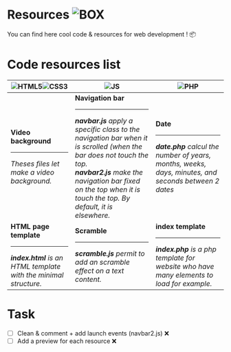 # Resources ![BOX](https://i.imgur.com/oeSHh6y.png)
You can find here cool code & resources for web development ! 📦

# Code resources list

| ![HTML5](https://i.imgur.com/1S1VxSL.png)![CSS3](https://i.imgur.com/kBVYh8D.png) | ![JS](https://i.imgur.com/ard0rOo.png) | ![PHP](https://i.imgur.com/A9onV7Q.png) |
| ----------- | ----------- | ----------- |
| **Video background**<hr>_Theses files let make a video background._ | **Navigation bar**<hr>_**navbar.js** apply a specific class to the navigation bar when it is scrolled (when the bar does not touch the top. <br>**navbar2.js** make the navigation bar fixed on the top when it is touch the top. By default, it is elsewhere._ | **Date**<hr>_**date.php** calcul the number of years, months, weeks, days, minutes, and seconds between 2 dates_ |
| **HTML page template**<hr>_**index.html** is an HTML template with the minimal structure._ | **Scramble**<hr>_**scramble.js** permit to add an scramble effect on a text content._ | **index template**<hr>_**index.php** is a php template for website who have many elements to load for example._ |

# Task
- [ ] Clean & comment + add launch events (navbar2.js) ❌
- [ ] Add a preview for each resource ❌
